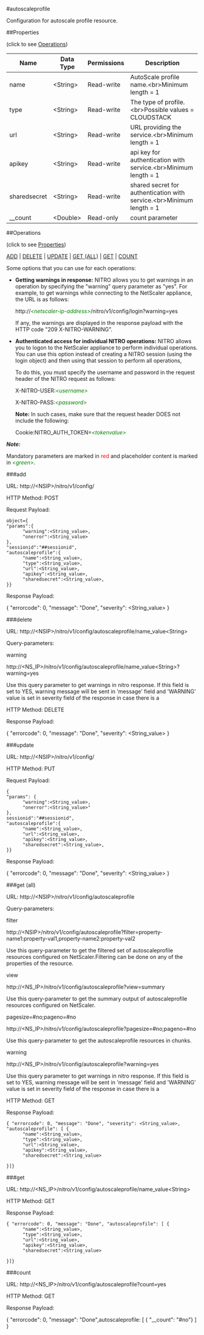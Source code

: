 #autoscaleprofile

Configuration for autoscale profile resource.


##Properties 
<span>(click to see [Operations](#operations))</span>


<table><thead><tr><th>Name</th><th> Data Type</th><th> Permissions</th><th>Description</th></tr></thead><tbody><tr><td>name</td><td>&lt;String></td><td>Read-write</td><td>AutoScale profile name.&lt;br>Minimum length = 1</td><tr><tr><td>type</td><td>&lt;String></td><td>Read-write</td><td>The type of profile.&lt;br>Possible values = CLOUDSTACK</td><tr><tr><td>url</td><td>&lt;String></td><td>Read-write</td><td>URL providing the service.&lt;br>Minimum length = 1</td><tr><tr><td>apikey</td><td>&lt;String></td><td>Read-write</td><td>api key for authentication with service.&lt;br>Minimum length = 1</td><tr><tr><td>sharedsecret</td><td>&lt;String></td><td>Read-write</td><td>shared secret for authentication with service.&lt;br>Minimum length = 1</td><tr><tr><td>__count</td><td>&lt;Double></td><td>Read-only</td><td>count parameter</td><tr></tbody></table>
##Operations 
<span>(click to see [Properties](#properties))</span>


[ADD](#add) | [DELETE](#delete) | [UPDATE](#update) | [GET (ALL)](#get-(all)) | [GET](#get) | [COUNT](#count)


Some options that you can use for each operations:
<ul><li><p><b>Getting warnings in response:</b> NITRO allows you to get warnings in an operation by specifying the "warning" query parameter as "yes". For example, to get warnings while connecting to the NetScaler appliance, the URL is as follows:</p><p>http://<span style="color:green;font-style:italic;">&lt;netscaler-ip-address&gt;</span>/nitro/v1/config/login?warning=yes</p><p>If any, the warnings are displayed in the response payload with the HTTP code "209 X-NITRO-WARNING".</p></li><li><p><b>Authenticated access for individual NITRO operations:</b> NITRO allows you to logon to the NetScaler appliance to perform individual operations. You can use this option instead of creating a NITRO session (using the login object) and then using that session to perform all operations,</p><p>To do this, you must specify the username and password in the request header of the NITRO request as follows:</p><p>X-NITRO-USER:<span style="color:green;font-style:italic;">&lt;username&gt;</span></p><p>X-NITRO-PASS:<span style="color:green;font-style:italic;">&lt;password&gt;</span></p><p><b>Note:</b> In such cases, make sure that the request header DOES not include the following:</p><p>Cookie:NITRO_AUTH_TOKEN=<span style="color:green;font-style:italic;">&lt;tokenvalue&gt;</span></p></li></ul>



***Note:*** 
Mandatory parameters are marked in <span style="color:#FF0000;">red</span> and placeholder content is marked in <span style="color:green;font-style:italic">&lt;green&gt;</span>.

###add



URL: http://&lt;NSIP&gt;/nitro/v1/config/
HTTP Method: POST
Request Payload: ```object={"params":{      "warning":<String_value>,      "onerror":<String_value>},"sessionid":"##sessionid","autoscaleprofile":{      "name":<String_value>,      "type":<String_value>,      "url":<String_value>,      "apikey":<String_value>,      "sharedsecret":<String_value>,}}```
Response Payload: 
{ "errorcode": 0, "message": "Done", "severity": <String_value> }


###delete



URL: http://&lt;NSIP&gt;/nitro/v1/config/autoscaleprofile/name_value&lt;String&gt;
Query-parameters:
warning
http://&lt;NS_IP&gt;/nitro/v1/config/autoscaleprofile/name_value&lt;String&gt;?warning=yes
Use this query parameter to get warnings in nitro response. If this field is set to YES, warning message will be sent in 'message' field and 'WARNING' value is set in severity field of the response in case there is a



HTTP Method: DELETE
Response Payload: 
{ "errorcode": 0, "message": "Done", "severity": <String_value> }


###update



URL: http://&lt;NSIP&gt;/nitro/v1/config/
HTTP Method: PUT
Request Payload: ```{"params": {      "warning":<String_value>,      "onerror":<String_value>"},sessionid":"##sessionid","autoscaleprofile":{      "name":<String_value>,      "url":<String_value>,      "apikey":<String_value>,      "sharedsecret":<String_value>,}}```
Response Payload: 
{ "errorcode": 0, "message": "Done", "severity": <String_value> }


###get (all)



URL: http://&lt;NSIP&gt;/nitro/v1/config/autoscaleprofile
Query-parameters:
filter
http://&lt;NSIP&gt;/nitro/v1/config/autoscaleprofile?filter=property-name1:property-val1,property-name2:property-val2
Use this query-parameter to get the filtered set of autoscaleprofile resources configured on NetScaler.Filtering can be done on any of the properties of the resource.


view
http://&lt;NS_IP&gt;/nitro/v1/config/autoscaleprofile?view=summary
Use this query-parameter to get the summary output of autoscaleprofile resources configured on NetScaler.


pagesize=#no;pageno=#no
http://&lt;NS_IP&gt;/nitro/v1/config/autoscaleprofile?pagesize=#no;pageno=#no
Use this query-parameter to get the autoscaleprofile resources in chunks.


warning
http://&lt;NS_IP&gt;/nitro/v1/config/autoscaleprofile?warning=yes
Use this query parameter to get warnings in nitro response. If this field is set to YES, warning message will be sent in 'message' field and 'WARNING' value is set in severity field of the response in case there is a



HTTP Method: GET
Response Payload: ```{ "errorcode": 0, "message": "Done", "severity": <String_value>, "autoscaleprofile": [ {      "name":<String_value>,      "type":<String_value>,      "url":<String_value>,      "apikey":<String_value>,      "sharedsecret":<String_value>}]}```



###get



URL: http://&lt;NS_IP&gt;/nitro/v1/config/autoscaleprofile/name_value&lt;String&gt;
HTTP Method: GET
Response Payload: ```{ "errorcode": 0, "message": "Done", "autoscaleprofile": [ {      "name":<String_value>,      "type":<String_value>,      "url":<String_value>,      "apikey":<String_value>,      "sharedsecret":<String_value>}]}```



###count



URL: http://&lt;NS_IP&gt;/nitro/v1/config/autoscaleprofile?count=yes
HTTP Method: GET
Response Payload: 
{ "errorcode": 0, "message": "Done",autoscaleprofile: [ { "__count": "#no"} ] }


